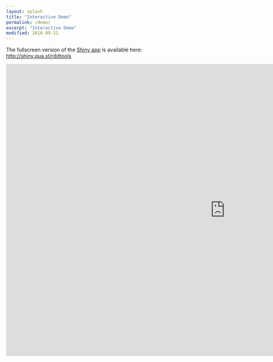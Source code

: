 ```yaml
---
layout: splash
title: "Interactive Demo"
permalink: /demo/
excerpt: "Interactive Demo"
modified: 2016-09-21
---
```


The fullscreen version of the [Shiny app](http://shiny.rstudio.com/) is available here: <a href="http://shiny.qua.st/rddtools/" target="_blank">http://shiny.qua.st/rddtools</a>

<iframe src="http://shiny.qua.st/rddtools/" style="border: none; width: 1200px; height: 800px"></iframe>
